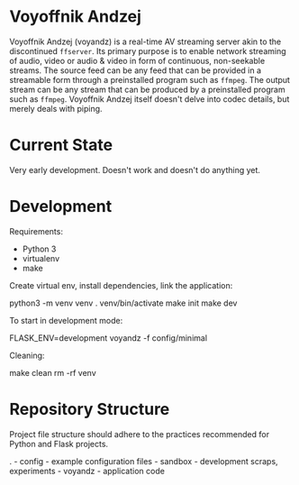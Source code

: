 Voyoffnik Andzej
================

Voyoffnik Andzej (voyandz) is a real-time AV streaming server akin to
the discontinued `ffserver`. Its primary purpose is to enable network
streaming of audio, video or audio & video in form of continuous,
non-seekable streams. The source feed can be any feed that can be
provided in a streamable form through a preinstalled program such as
`ffmpeg`. The output stream can be any stream that can be produced by
a preinstalled program such as `ffmpeg`. Voyoffnik Andzej itself
doesn't delve into codec details, but merely deals with piping.


Current State
=============

Very early development. Doesn't work and doesn't do anything yet.


Development
===========

Requirements:

- Python 3
- virtualenv
- make

Create virtual env, install dependencies, link the application:

  python3 -m venv venv
  . venv/bin/activate
  make init
  make dev

To start in development mode:

  FLASK_ENV=development voyandz -f config/minimal

Cleaning:

  make clean
  rm -rf venv


Repository Structure
====================

Project file structure should adhere to the practices
recommended for Python and Flask projects.

  .
  \- config - example configuration files
  \- sandbox - development scraps, experiments
  \- voyandz - application code

